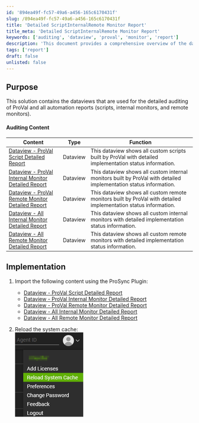 ```yaml
---
id: '894ea49f-fc57-49a6-a456-165c6170431f'
slug: /894ea49f-fc57-49a6-a456-165c6170431f
title: 'Detailed ScriptInternalRemote Monitor Report'
title_meta: 'Detailed ScriptInternalRemote Monitor Report'
keywords: ['auditing', 'dataview', 'proval', 'monitor', 'report']
description: 'This document provides a comprehensive overview of the dataviews used for detailed auditing of ProVal and all automation reports, including scripts, internal monitors, and remote monitors. It includes links to specific dataviews and implementation instructions for importing content using the ProSync Plugin.'
tags: ['report']
draft: false
unlisted: false
---
```


## Purpose

This solution contains the dataviews that are used for the detailed auditing of ProVal and all automation reports (scripts, internal monitors, and remote monitors).

#### Auditing Content

| Content                                                                                                  | Type     | Function                                                                                                                |
|----------------------------------------------------------------------------------------------------------|----------|-------------------------------------------------------------------------------------------------------------------------|
| [Dataview - ProVal Script Detailed Report](/docs/d40bdcb8-dd08-460d-9be8-d9773ac32e93)             | Dataview | This dataview shows all custom scripts built by ProVal with detailed implementation status information.            |
| [Dataview - ProVal Internal Monitor Detailed Report](/docs/ad298109-c6b4-4af4-8ef1-37ba43db737f) | Dataview | This dataview shows all custom internal monitors built by ProVal with detailed implementation status information.   |
| [Dataview - ProVal Remote Monitor Detailed Report](/docs/643ad45a-2d91-4f87-8bb3-6e7c71af3cd1)   | Dataview | This dataview shows all custom remote monitors built by ProVal with detailed implementation status information.     |
| [Dataview - All Internal Monitor Detailed Report](/docs/ed7fac53-e526-41d5-be5e-7c710b01aed2)     | Dataview | This dataview shows all custom internal monitors with detailed implementation status information.                       |
| [Dataview - All Remote Monitor Detailed Report](/docs/180f6e36-1fc1-4d28-a4ca-409f7dd9b9c5)       | Dataview | This dataview shows all custom remote monitors with detailed implementation status information.                        |

## Implementation

1. Import the following content using the ProSync Plugin:
   - [Dataview - ProVal Script Detailed Report](/docs/d40bdcb8-dd08-460d-9be8-d9773ac32e93)
   - [Dataview - ProVal Internal Monitor Detailed Report](/docs/ad298109-c6b4-4af4-8ef1-37ba43db737f)
   - [Dataview - ProVal Remote Monitor Detailed Report](/docs/643ad45a-2d91-4f87-8bb3-6e7c71af3cd1)
   - [Dataview - All Internal Monitor Detailed Report](/docs/ed7fac53-e526-41d5-be5e-7c710b01aed2)
   - [Dataview - All Remote Monitor Detailed Report](/docs/180f6e36-1fc1-4d28-a4ca-409f7dd9b9c5)

2. Reload the system cache:  
   ![Reload Cache](../../static/img/Detailed-ScriptInternalRemote-Monitor-Report/image_1.png)


